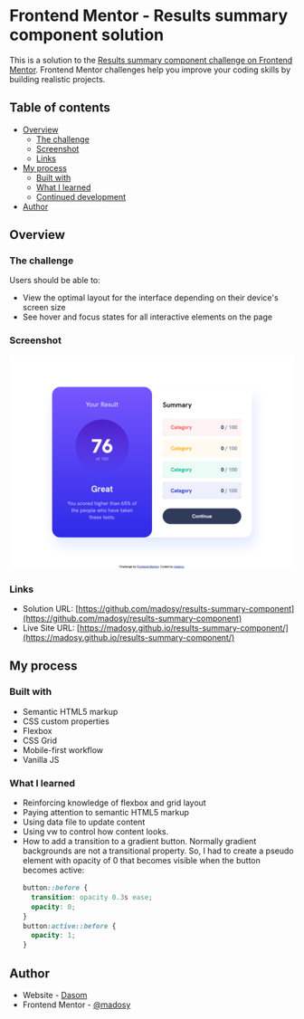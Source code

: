 # Frontend Mentor - Results summary component solution

This is a solution to the [Results summary component challenge on Frontend Mentor](https://www.frontendmentor.io/challenges/results-summary-component-CE_K6s0maV). Frontend Mentor challenges help you improve your coding skills by building realistic projects. 

## Table of contents

- [Overview](#overview)
  - [The challenge](#the-challenge)
  - [Screenshot](#screenshot)
  - [Links](#links)
- [My process](#my-process)
  - [Built with](#built-with)
  - [What I learned](#what-i-learned)
  - [Continued development](#continued-development)
- [Author](#author)

## Overview

### The challenge

Users should be able to:

- View the optimal layout for the interface depending on their device's screen size
- See hover and focus states for all interactive elements on the page

### Screenshot

![](./screenshot.png)

### Links

- Solution URL: [https://github.com/madosy/results-summary-component](https://github.com/madosy/results-summary-component)
- Live Site URL: [https://madosy.github.io/results-summary-component/](https://madosy.github.io/results-summary-component/)

## My process

### Built with

- Semantic HTML5 markup
- CSS custom properties
- Flexbox
- CSS Grid
- Mobile-first workflow
- Vanilla JS

### What I learned
- Reinforcing knowledge of flexbox and grid layout
- Paying attention to semantic HTML5 markup
- Using data file to update content
- Using vw to control how content looks.
- How to add a transition to a gradient button. Normally gradient backgrounds are not a transitional property. So, I had to create a pseudo element with opacity of 0 that becomes visible when the button becomes active:
  ```css
  button::before {
    transition: opacity 0.3s ease;
    opacity: 0;
  }
  button:active::before {
    opacity: 1;
  }

## Author

- Website - [Dasom](https://github.com/madosy)
- Frontend Mentor - [@madosy](https://www.frontendmentor.io/profile/madosy)
